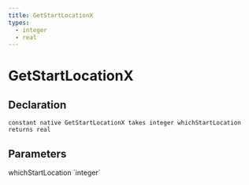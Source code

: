 ```yaml
---
title: GetStartLocationX
types:
  - integer
  - real
---
```


# GetStartLocationX

## Declaration

```
constant native GetStartLocationX takes integer whichStartLocation returns real
```

## Parameters
<dl>
  <dt>whichStartLocation `integer`</dt>
  <dd></dd>
</dl>
